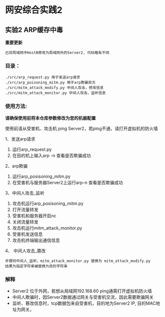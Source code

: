 # 网安综合实践2
## 实验2 ARP缓存中毒


**重要更新**

    已将局域网中HostB修改为局域网外的Server2, 代码略有不同

### 目录：

    ./src/arp_request.py 用于发送arp请求
    ./src/arp_poisoning_mitm.py 用于arp欺骗双方
    ./src/mitm_attack_modify.py 中间人攻击，修改信息
    ./src/mitm_attack_monitor.py 中间人攻击，监听信息


### 使用方法:

**请确保使用前将本仓库参数修改为您的机器配置**
    
使用前请从受害机、攻击机 ping Server2，若ping不通，请打开虚拟机的防火墙

1、发送arp请求

1. 运行arp_request.py
2. 在目的机上输入arp -n 查看是否欺骗成功

2、arp欺骗

1. 运行arp_posisoning_mitm.py
2. 在受害机与服务器Server2上运行arp-n 查看是否欺骗成功

3、中间人攻击_监听

1. 攻击机运行arp_posisoning_mitm.py
2. 打开流量转发
3. 受害机和服务器开启nc
4. 关闭流量转发
5. 攻击机运行mitm_attack_monitor.py
6. 受害机发送信息
7. 攻击机终端输出通信信息

4、 中间人攻击_篡改

    步骤同中间人_监听，mitm_attack_monitor.py 替换为 mitm_attack_modify.py
    结果为指定字符串被替换为目的字符串


### 解释
- Server2 位于外网，若想从局域网192.168.60 ping通需打开虚拟机防火墙
- 中间人欺骗时，因Server2数据通过网关与受害机交流，因此需要欺骗网关
- 监听、篡改信息时，tcp数据包来自受害机，目的地为Server2 IP, 目的MAC地址为网关。